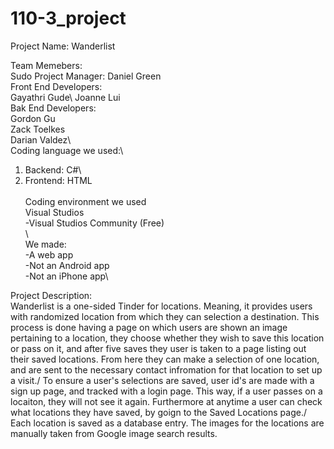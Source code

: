 # 110-3_project

Project Name: Wanderlist

Team Memebers:\
  Sudo Project Manager: 
    Daniel Green\
  Front End Developers:\
    Gayathri Gude\ 
    Joanne Lui\
  Bak End Developers:\
    Gordon Gu\
    Zack Toelkes\
    Darian Valdez\ 
\
Coding language we used:\
  1. Backend: C#\
  2. Frontend: HTML\
\
Coding environment we used\
  Visual Studios\
    -Visual Studios Community (Free)\
\  
We made:\
  -A web app\
    -Not an Android app\
    -Not an iPhone app\

Project Description:\
  Wanderlist is a one-sided Tinder for locations. Meaning, it provides users with randomized location from which they can selection a destination. This process is done having a page on which users are shown an image pertaining to a location, they choose whether they wish to save this location or pass on it, and after five saves they user is taken to a page listing out their saved locations. From here they  can make a selection of one location, and are sent to the necessary contact infromation for that location to set up a visit./ 
  To ensure a user's selections are  saved, user id's are made with a sign up page, and tracked with a login page. This way, if a user passes on a locaiton, they will not see it again. Furthermore at anytime a user can check what locations they have saved, by goign to the Saved Locations page./ 
  Each location is saved as a database entry. The images for the locations are manually taken from Google image search results.
